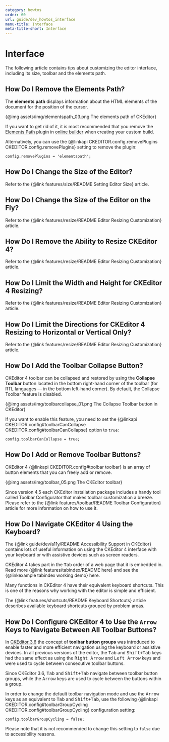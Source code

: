 ```yaml
---
category: howtos
order: 60
url: guide/dev_howtos_interface
menu-title: Interface
meta-title-short: Interface
---
```

<!--
Copyright (c) 2003-2020, CKSource - Frederico Knabben. All rights reserved.
For licensing, see LICENSE.md.
-->

# Interface

The following article contains tips about customizing the editor interface, including its size, toolbar and the elements path.

## How Do I Remove the Elements Path?

The **elements path** displays information about the HTML elements of the document for the position of the cursor.

{@img assets/img/elementspath_03.png The elements path of CKEditor}

If you want to get rid of it, it is most recommended that you remove the [Elements Path](https://ckeditor.com/cke4/addon/elementspath) plugin in [online builder](https://ckeditor.com/cke4/builder) when creating your custom build.

Alternatively, you can use the {@linkapi CKEDITOR.config.removePlugins CKEDITOR.config.removePlugins} setting to remove the plugin:

	config.removePlugins = 'elementspath';


## How Do I Change the Size of the Editor?

Refer to the {@link features/size/README Setting Editor Size} article.

## How Do I Change the Size of the Editor on the Fly?

Refer to the {@link features/resize/README Editor Resizing Customization} article.

## How Do I Remove the Ability to Resize CKEditor 4?

Refer to the {@link features/resize/README Editor Resizing Customization} article.

## How Do I Limit the Width and Height for CKEditor 4 Resizing?

Refer to the {@link features/resize/README Editor Resizing Customization} article.

## How Do I Limit the Directions for CKEditor 4 Resizing to Horizontal or Vertical Only?

Refer to the {@link features/resize/README Editor Resizing Customization} article.

## How Do I Add the Toolbar Collapse Button?

CKEditor 4 toolbar can be collapsed and restored by using the **Collapse Toolbar** button located in the bottom right-hand corner of the toolbar (for RTL languages — in the bottom left-hand corner). By default, the Collapse Toolbar feature is disabled.

{@img assets/img/toolbarcollapse_01.png The Collapse Toolbar button in CKEditor}

If you want to enable this feature, you need to set the {@linkapi CKEDITOR.config#toolbarCanCollapse CKEDITOR.config#toolbarCanCollapse} option to `true`:

	config.toolbarCanCollapse = true;

## How Do I Add or Remove Toolbar Buttons?

CKEditor 4 {@linkapi CKEDITOR.config#toolbar toolbar} is an array of button elements that you can freely add or remove.

{@img assets/img/toolbar_05.png The CKEditor toolbar}

Since version 4.5 each CKEditor installation package includes a handy tool called Toolbar Configurator that makes toolbar customization a breeze. Please refer to the {@link features/toolbar/README Toolbar Configuration} article for more information on how to use it.

## How Do I Navigate CKEditor 4 Using the Keyboard?

The {@link guide/dev/a11y/README Accessibility Support in CKEditor} contains lots of useful information on using the CKEditor 4 interface with your keyboard or with assistive devices such as screen readers.

CKEditor 4 takes part in the <kbd>Tab</kbd> order of a web page that it is embedded in. Read more {@link features/tabindex/README here} and see the {@linkexample tabindex working demo} here.

Many functions in CKEditor 4 have their equivalent keyboard shortcuts. This is one of the reasons why working with the editor is simple and efficient.

The {@link features/shortcuts/README Keyboard Shortcuts} article describes available keyboard shortcuts grouped by problem areas.


## How Do I Configure CKEditor 4 to Use the `Arrow` Keys to Navigate Between All Toolbar Buttons?

In [CKEditor 3.6](https://ckeditor.com/blog/CKEditor-3.6-Released/) the concept of **toolbar button groups** was introduced to enable faster and more efficient navigation using the keyboard or assistive devices. In all previous versions of the editor, the <kbd>Tab</kbd> and <kbd>Shift+Tab</kbd> keys had the same effect as using the <kbd>Right Arrow</kbd> and <kbd>Left Arrow</kbd> keys and were used to cycle between consecutive toolbar buttons.

Since CKEditor 3.6, <kbd>Tab</kbd> and <kbd>Shift+Tab</kbd> navigate between toolbar button groups, while the <kbd>Arrow</kbd> keys are used to cycle between the buttons within a group.

In order to change the default toolbar navigation mode and use the <kbd>Arrow</kbd> keys as an equivalent to <kbd>Tab</kbd> and <kbd>Shift+Tab</kbd>, use the following {@linkapi CKEDITOR.config#toolbarGroupCycling CKEDITOR.config#toolbarGroupCycling} configuration setting:

	config.toolbarGroupCycling = false;

Please note that it is not recommended to change this setting to `false` due to accessibility reasons.
